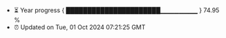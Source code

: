 - ⏳ Year progress { ██████████████████████▁▁▁▁▁▁▁▁ } 74.95 %
- ⏰ Updated on Tue, 01 Oct 2024 07:21:25 GMT

